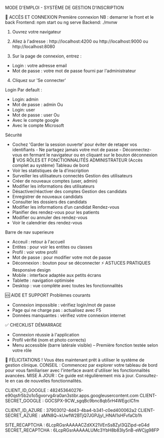 
MODE D'EMPLOI - SYSTÈME DE GESTION D’INSCRIPTION

📱 ACCÈS ET CONNEXION 
Première connexion 
NB : demarrer le front et le back 
Frontend:     npm start    ou    ng serve
Backend:     ./mvnw
1.	Ouvrez votre navigateur 

2.	Allez à l'adresse : http://localhost:4200 ou http://localhost:9000 ou http://localhost:8080 

3.	Sur la page de connexion, entrez : 
- Login : votre adresse email 
- Mot de passe : votre mot de passe fourni par l'administrateur

4.	Cliquez sur 'Se connecter' 

Login Par default : 
-	Login: admin
-	Mot de passe : admin
Ou 
-	Login: user
-	Mot de passe : user
Ou 
-	Avec le compte google 
-	Avec le compte Microsoft

Sécurité 
- Cochez 'Garder la session ouverte' pour éviter de retaper vos identifiants - Ne partagez jamais votre mot de passe - Déconnectez-vous en fermant le navigateur ou en cliquant sur le bouton déconnexion 
👥 VOS RÔLES ET FONCTIONNALITÉS 
ADMINISTRATEUR (Accès complet au système) 
Tableau de bord 
-	 Voir les statistiques de la d’inscription 
-	 Surveiller les utilisateurs connectés 
Gestion des utilisateurs 
-	 Créer de nouveaux comptes (user, admin) 
-	 Modifier les informations des utilisateurs 
-	 Désactiver/réactiver des comptes 
Gestion des candidats 
-	 Enregistrer de nouveaux candidats 
-	 Consulter les dossiers des candidats 
-	 Modifier les informations d’un candidat 
Rendez-vous 
-	 Planifier des rendez-vous pour les patients 
-	 Modifier ou annuler des rendez-vous 
-	 Voir le calendrier des rendez-vous 

Barre de nav superieure 
-	Acceuil : retour à l'accueil 
-	 Entites : pour voir les entites ou classes 
-	 Profil : voir votre profil
-	Mot de passe : pour modifier votre mot de passe
-	 Déconnexion : bouton pour se déconnecter 
⚡ ASTUCES PRATIQUES 
Responsive design 
-	Mobile : interface adaptée aux petits écrans 
-	Tablette : navigation optimisée 
-	Desktop : vue complète avec toutes les fonctionnalités 

🆘 AIDE ET SUPPORT 
Problèmes courants 
-	Connexion impossible : vérifiez login/mot de passe 
-	Page qui ne charge pas : actualisez avec F5 
-	Données manquantes : vérifiez votre connexion internet 

✅ CHECKLIST DÉMARRAGE 
- Connexion réussie à l'application 
- Profil vérifié (nom et photo corrects) 
- Menu accessible (barre latérale visible) –
 Première fonction testée selon votre rôle 

🎉 FÉLICITATIONS ! 
Vous êtes maintenant prêt à utiliser le système de gestion clinique. CONSEIL : Commencez par explorer votre tableau de bord pour vous familiariser avec l'interface avant d'utiliser les fonctionnalités avancées. MISE À JOUR : Ce guide est régulièrement mis à jour. Consultez-le en cas de nouvelles fonctionnalités.







CLIENT_ID_GOOGLE : 482453640276-e90qsfr5b2o1o5gvorvg4ra0an3stibr.apps.googleusercontent.com
CLIENT-SECRET_GOOGLE : 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

CLIENT_ID_AZURE : 37903012-4d43-4ba4-b341-c0ed400062a2
CLIENT-SECRET_AZURE : aMN8Q~kUwfW2BTjQ7JGPJjyl_HNAI1sHFvfaCb1h

SITE_RECAPTCHA : 6LcpRGsrAAAAACZdXX21VEnSs8ZyI3QZipd-eG4d
SECRET_RECAPTCHA : 6LcpRGsrAAAAALUMc3YbH8b83Iy5nB-eWCjg98FP
